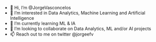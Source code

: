 - 👋 Hi, I’m @JorgeVasconcelos
- 👀 I’m interested in Data Analytics, Machine Learning and Artificial Intelligence
- 🌱 I’m currently learning ML & IA
- 💞️ I’m looking to collaborate on Data Analytics, ML and/or AI projects
- 📫 Reach out to me on twitter @jorgeefv

<!---
JorgeVasconcelos/JorgeVasconcelos is a ✨ special ✨ repository because its `README.md` (this file) appears on your GitHub profile.
You can click the Preview link to take a look at your changes.
--->
